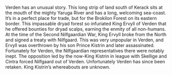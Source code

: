 Verden has an unusual story. This long strip of land south of Kerack sits at the mouth of the mighty Yaruga River and has a long, welcoming sea-coast. It’s in a perfect place for trade, but for the Brokilon Forest on its eastern border. This impassable dryad forest so infuriated King Ervyll of Verden that he offered bounties for dryad scalps, earning the enmity of all non-humans. At the time of the Second Nilfgaardian War, King Ervyll broke from the North and signed a treaty with Nilfgaard. This was very unpopular in Verden, and Ervyll was overthrown by his son Prince Kistrin and later assassinated. Fortunately for Verden, the Nilfgaardian representatives there were notably inept. The opposition led by the now-King Kistrin in league with Skellige and Cintra forced Nilfgaard out of Verden. Unfortunately Verden has since been retaken. King Kistrin’s whereabouts are unknown.